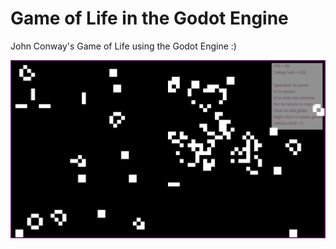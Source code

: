 # Game of Life in the Godot Engine

John Conway's Game of Life using the Godot Engine :)

![image](game-of-life-godot.png)

